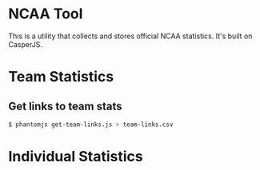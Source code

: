 # NCAA Tool

This is a utility that collects and stores official NCAA statistics.  It's built on CasperJS.

# Team Statistics

## Get links to team stats

```bash
$ phantomjs get-team-links.js > team-links.csv
```

# Individual Statistics
